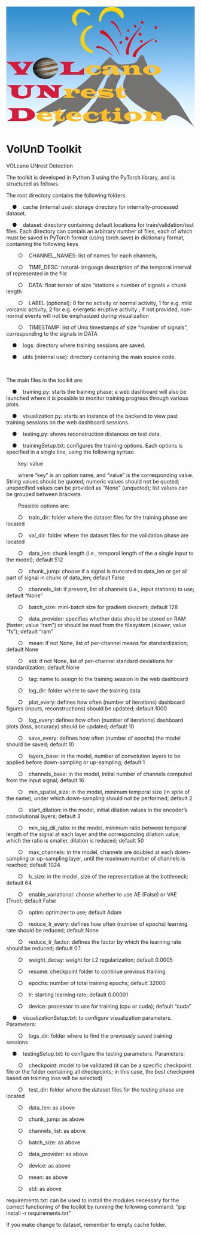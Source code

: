 ![alt text](https://github.com/EUROVOLC-ML/VolUnD-Toolkit/blob/main/docs/VolUnD-logo.png?raw=true)



# VolUnD Toolkit

VOLcano UNrest Detection



The toolkit is developed in Python 3 using the PyTorch library, and is structured as follows.



The root directory contains the following folders:

&nbsp;&nbsp;&nbsp;&nbsp;●&nbsp;&nbsp;&nbsp;&nbsp;cache (internal use): storage directory for internally-processed dataset.

&nbsp;&nbsp;&nbsp;&nbsp;●&nbsp;&nbsp;&nbsp;&nbsp;dataset: directory containing default locations for train/validation/test files. Each directory can contain an arbitrary number of files, each of which must be saved in PyTorch format (using torch.save) in dictionary format, containing the following keys

&nbsp;&nbsp;&nbsp;&nbsp;&nbsp;&nbsp;&nbsp;&nbsp;○&nbsp;&nbsp;&nbsp;&nbsp;CHANNEL_NAMES: list of names for each channels,

&nbsp;&nbsp;&nbsp;&nbsp;&nbsp;&nbsp;&nbsp;&nbsp;○&nbsp;&nbsp;&nbsp;&nbsp;TIME_DESC: natural-language description of the temporal interval of represented in the file

&nbsp;&nbsp;&nbsp;&nbsp;&nbsp;&nbsp;&nbsp;&nbsp;○&nbsp;&nbsp;&nbsp;&nbsp;DATA: float tensor of size “stations × number of signals × chunk length

&nbsp;&nbsp;&nbsp;&nbsp;&nbsp;&nbsp;&nbsp;&nbsp;○&nbsp;&nbsp;&nbsp;&nbsp;LABEL (optional): 0 for no activity or normal activity, 1 for e.g. mild volcanic activity, 2 for e.g. energetic eruptive activity ; if not provided, non-normal events will not be emphasized during visualization 

&nbsp;&nbsp;&nbsp;&nbsp;&nbsp;&nbsp;&nbsp;&nbsp;○&nbsp;&nbsp;&nbsp;&nbsp;TIMESTAMP: list of Unix timestamps of size “number of signals”, corresponding to the signals in DATA

&nbsp;&nbsp;&nbsp;&nbsp;●&nbsp;&nbsp;&nbsp;&nbsp;logs: directory where training sessions are saved.

&nbsp;&nbsp;&nbsp;&nbsp;●&nbsp;&nbsp;&nbsp;&nbsp;utils (internal use): directory containing the main source code.

&nbsp;&nbsp;&nbsp;&nbsp;

The main files in the toolkit are:

&nbsp;&nbsp;&nbsp;&nbsp;●&nbsp;&nbsp;&nbsp;&nbsp;training.py: starts the training phase; a web dashboard will also be launched where it is possible to monitor training progress through various plots.

&nbsp;&nbsp;&nbsp;&nbsp;●&nbsp;&nbsp;&nbsp;&nbsp;visualization.py: starts an instance of the backend to view past training sessions on the web dashboard sessions.

&nbsp;&nbsp;&nbsp;&nbsp;●&nbsp;&nbsp;&nbsp;&nbsp;testing.py: shows reconstruction distances on test data.

&nbsp;&nbsp;&nbsp;&nbsp;●&nbsp;&nbsp;&nbsp;&nbsp;trainingSetup.txt: configures the training options. Each options is specified in a single line, using the following syntax: 

&nbsp;&nbsp;&nbsp;&nbsp;&nbsp;&nbsp;&nbsp;&nbsp;key: value

&nbsp;&nbsp;&nbsp;&nbsp;&nbsp;&nbsp;&nbsp;&nbsp;where “key” is an option name, and “value” is the corresponding value. String values should be quoted; numeric values should not be quoted; unspecified values can be provided as “None” (unquoted); list values can be grouped between brackets.

&nbsp;&nbsp;&nbsp;&nbsp;&nbsp;&nbsp;&nbsp;&nbsp;Possible options are:

&nbsp;&nbsp;&nbsp;&nbsp;&nbsp;&nbsp;&nbsp;&nbsp;○&nbsp;&nbsp;&nbsp;&nbsp;train_dir: folder where the dataset files for the training phase are located

&nbsp;&nbsp;&nbsp;&nbsp;&nbsp;&nbsp;&nbsp;&nbsp;○&nbsp;&nbsp;&nbsp;&nbsp;val_dir: folder where the dataset files for the validation phase are located

&nbsp;&nbsp;&nbsp;&nbsp;&nbsp;&nbsp;&nbsp;&nbsp;○&nbsp;&nbsp;&nbsp;&nbsp;data_len: chunk length (i.e., temporal length of the a single input to the model); default 512

&nbsp;&nbsp;&nbsp;&nbsp;&nbsp;&nbsp;&nbsp;&nbsp;○&nbsp;&nbsp;&nbsp;&nbsp;chunk_jump: choose if a signal is truncated to data_len or get all part of signal in chunk of data_len; default False

&nbsp;&nbsp;&nbsp;&nbsp;&nbsp;&nbsp;&nbsp;&nbsp;○&nbsp;&nbsp;&nbsp;&nbsp;channels_list: if present, list of channels (i.e., input stations) to use; default “None”

&nbsp;&nbsp;&nbsp;&nbsp;&nbsp;&nbsp;&nbsp;&nbsp;○&nbsp;&nbsp;&nbsp;&nbsp;batch_size: mini-batch size for gradient descent; default 128

&nbsp;&nbsp;&nbsp;&nbsp;&nbsp;&nbsp;&nbsp;&nbsp;○&nbsp;&nbsp;&nbsp;&nbsp;data_provider: specifies whether data should be stored on RAM (faster; value “ram”) or should be read from the filesystem (slower; value “fs”); default “ram”

&nbsp;&nbsp;&nbsp;&nbsp;&nbsp;&nbsp;&nbsp;&nbsp;○&nbsp;&nbsp;&nbsp;&nbsp;mean: if not None, list of per-channel means for standardization; default None

&nbsp;&nbsp;&nbsp;&nbsp;&nbsp;&nbsp;&nbsp;&nbsp;○&nbsp;&nbsp;&nbsp;&nbsp;std: if not None, list of per-channel standard deviations for standardization; default None

&nbsp;&nbsp;&nbsp;&nbsp;&nbsp;&nbsp;&nbsp;&nbsp;○&nbsp;&nbsp;&nbsp;&nbsp;tag: name to assign to the training session in the web dashboard

&nbsp;&nbsp;&nbsp;&nbsp;&nbsp;&nbsp;&nbsp;&nbsp;○&nbsp;&nbsp;&nbsp;&nbsp;log_dir: folder where to save the training data

&nbsp;&nbsp;&nbsp;&nbsp;&nbsp;&nbsp;&nbsp;&nbsp;○&nbsp;&nbsp;&nbsp;&nbsp;plot_every: defines how often (number of iterations) dashboard figures (inputs, reconstructions) should be updated; default 1000

&nbsp;&nbsp;&nbsp;&nbsp;&nbsp;&nbsp;&nbsp;&nbsp;○&nbsp;&nbsp;&nbsp;&nbsp;log_every: defines how often (number of iterations) dashboard plots (loss, accuracy) should be updated; default 10

&nbsp;&nbsp;&nbsp;&nbsp;&nbsp;&nbsp;&nbsp;&nbsp;○&nbsp;&nbsp;&nbsp;&nbsp;save_every: defines how often (number of epochs) the model should be saved; default 10

&nbsp;&nbsp;&nbsp;&nbsp;&nbsp;&nbsp;&nbsp;&nbsp;○&nbsp;&nbsp;&nbsp;&nbsp;layers_base: in the model, number of convolution layers to be applied before down-sampling or up-sampling; default 1

&nbsp;&nbsp;&nbsp;&nbsp;&nbsp;&nbsp;&nbsp;&nbsp;○&nbsp;&nbsp;&nbsp;&nbsp;channels_base: in the model, initial number of channels computed from the input signal; default 16

&nbsp;&nbsp;&nbsp;&nbsp;&nbsp;&nbsp;&nbsp;&nbsp;○&nbsp;&nbsp;&nbsp;&nbsp;min_spatial_size: in the model, minimum temporal size (in spite of the name), under which down-sampling should not be performed; default 2

&nbsp;&nbsp;&nbsp;&nbsp;&nbsp;&nbsp;&nbsp;&nbsp;○&nbsp;&nbsp;&nbsp;&nbsp;start_dilation: in the model, initial dilation values in the encoder’s convolutional layers; default 3

&nbsp;&nbsp;&nbsp;&nbsp;&nbsp;&nbsp;&nbsp;&nbsp;○&nbsp;&nbsp;&nbsp;&nbsp;min_sig_dil_ratio: in the model, minimum ratio between temporal length of the signal at each layer and the corresponding dilation value; which the ratio is smaller, dilation is reduced; default 50

&nbsp;&nbsp;&nbsp;&nbsp;&nbsp;&nbsp;&nbsp;&nbsp;○&nbsp;&nbsp;&nbsp;&nbsp;max_channels: in the model, channels are doubled at each down-sampling or up-sampling layer, until the maximum number of channels is reached; default 1024

&nbsp;&nbsp;&nbsp;&nbsp;&nbsp;&nbsp;&nbsp;&nbsp;○&nbsp;&nbsp;&nbsp;&nbsp;h_size: in the model, size of the representation at the bottleneck; default 64

&nbsp;&nbsp;&nbsp;&nbsp;&nbsp;&nbsp;&nbsp;&nbsp;○&nbsp;&nbsp;&nbsp;&nbsp;enable_variational: choose whether to use AE (False) or VAE (True); default False

&nbsp;&nbsp;&nbsp;&nbsp;&nbsp;&nbsp;&nbsp;&nbsp;○&nbsp;&nbsp;&nbsp;&nbsp;optim: optimizer to use; default Adam

&nbsp;&nbsp;&nbsp;&nbsp;&nbsp;&nbsp;&nbsp;&nbsp;○&nbsp;&nbsp;&nbsp;&nbsp;reduce_lr_every: defines how often (number of epochs) learning rate should be reduced; default None

&nbsp;&nbsp;&nbsp;&nbsp;&nbsp;&nbsp;&nbsp;&nbsp;○&nbsp;&nbsp;&nbsp;&nbsp;reduce_lr_factor: defines the factor by which the learning rate should be reduced; default 0.1

&nbsp;&nbsp;&nbsp;&nbsp;&nbsp;&nbsp;&nbsp;&nbsp;○&nbsp;&nbsp;&nbsp;&nbsp;weight_decay: weight for L2 regularization; default 0.0005

&nbsp;&nbsp;&nbsp;&nbsp;&nbsp;&nbsp;&nbsp;&nbsp;○&nbsp;&nbsp;&nbsp;&nbsp;resume: checkpoint folder to continue previous training

&nbsp;&nbsp;&nbsp;&nbsp;&nbsp;&nbsp;&nbsp;&nbsp;○&nbsp;&nbsp;&nbsp;&nbsp;epochs: number of total training epochs; default 32000

&nbsp;&nbsp;&nbsp;&nbsp;&nbsp;&nbsp;&nbsp;&nbsp;○&nbsp;&nbsp;&nbsp;&nbsp;lr: starting learning rate; default 0.00001

&nbsp;&nbsp;&nbsp;&nbsp;&nbsp;&nbsp;&nbsp;&nbsp;○&nbsp;&nbsp;&nbsp;&nbsp;device: processor to use for training (cpu or cuda); default “cuda”

&nbsp;&nbsp;&nbsp;&nbsp;●&nbsp;&nbsp;&nbsp;&nbsp;visualizationSetup.txt: to configure visualization parameters. Parameters:

&nbsp;&nbsp;&nbsp;&nbsp;&nbsp;&nbsp;&nbsp;&nbsp;○&nbsp;&nbsp;&nbsp;&nbsp;logs_dir: folder where to find the previously saved training sessions 

&nbsp;&nbsp;&nbsp;&nbsp;●&nbsp;&nbsp;&nbsp;&nbsp;testingSetup.txt: to configure the testing parameters. Parameters:

&nbsp;&nbsp;&nbsp;&nbsp;&nbsp;&nbsp;&nbsp;&nbsp;○&nbsp;&nbsp;&nbsp;&nbsp;checkpoint: model to be validated (it can be a specific checkpoint file or the folder containing all checkpoints; in this case, the best checkpoint based on training loss will be selected)

&nbsp;&nbsp;&nbsp;&nbsp;&nbsp;&nbsp;&nbsp;&nbsp;○&nbsp;&nbsp;&nbsp;&nbsp;test_dir: folder where the dataset files for the testing phase are located

&nbsp;&nbsp;&nbsp;&nbsp;&nbsp;&nbsp;&nbsp;&nbsp;○&nbsp;&nbsp;&nbsp;&nbsp;data_len: as above

&nbsp;&nbsp;&nbsp;&nbsp;&nbsp;&nbsp;&nbsp;&nbsp;○&nbsp;&nbsp;&nbsp;&nbsp;chunk_jump: as above

&nbsp;&nbsp;&nbsp;&nbsp;&nbsp;&nbsp;&nbsp;&nbsp;○&nbsp;&nbsp;&nbsp;&nbsp;channels_list: as above

&nbsp;&nbsp;&nbsp;&nbsp;&nbsp;&nbsp;&nbsp;&nbsp;○&nbsp;&nbsp;&nbsp;&nbsp;batch_size: as above

&nbsp;&nbsp;&nbsp;&nbsp;&nbsp;&nbsp;&nbsp;&nbsp;○&nbsp;&nbsp;&nbsp;&nbsp;data_provider: as above

&nbsp;&nbsp;&nbsp;&nbsp;&nbsp;&nbsp;&nbsp;&nbsp;○&nbsp;&nbsp;&nbsp;&nbsp;device: as above

&nbsp;&nbsp;&nbsp;&nbsp;&nbsp;&nbsp;&nbsp;&nbsp;○&nbsp;&nbsp;&nbsp;&nbsp;mean: as above

&nbsp;&nbsp;&nbsp;&nbsp;&nbsp;&nbsp;&nbsp;&nbsp;○&nbsp;&nbsp;&nbsp;&nbsp;std: as above

requirements.txt: can be used to install the modules necessary for the correct functioning of the toolkit by running the following command: “pip install -r requirements.txt”

If you make change to dataset, remember to empty cache folder.

